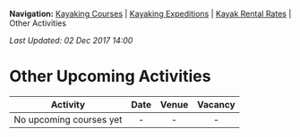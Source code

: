 **Navigation:** [Kayaking Courses](index) &#124; [Kayaking Expeditions](expedition) &#124; [Kayak Rental Rates](rental) &#124; Other Activities

_Last Updated: 02 Dec 2017 14:00_
# Other Upcoming Activities

Activity | Date | Venue | Vacancy
:---:|:---:|:---:|:---:
No upcoming courses yet|-|-|-

